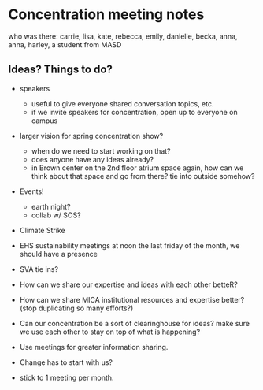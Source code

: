 # Concentration meeting notes

who was there: carrie, lisa, kate, rebecca, emily, danielle, becka, anna, anna, harley, a student from MASD

## Ideas? Things to do?

- speakers

  - useful to give everyone shared conversation topics, etc.
  - if we invite speakers for concentration, open up to everyone on campus

- larger vision for spring concentration show?

  - when do we need to start working on that?
  - does anyone have any ideas already?
  - in Brown center on the 2nd floor atrium space again, how can we think about that space and go from there? tie into outside somehow?

- Events!

  - earth night?
  - collab w/ SOS?

- Climate Strike
- EHS sustainability meetings at noon the last friday of the month, we should have a presence
- SVA tie ins?
- How can we share our expertise and ideas with each other betteR?
- How can we share MICA institutional resources and expertise better? (stop duplicating so many efforts?)
- Can our concentration be a sort of clearinghouse for ideas? make sure we use each other to stay on top of what is happening?
- Use meetings for greater information sharing.
- Change has to start with us?
- stick to 1 meeting per month.
